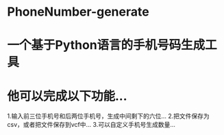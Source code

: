 # PhoneNumber-generate
# 一个基于Python语言的手机号码生成工具
# 他可以完成以下功能...
 1.输入前三位手机号和后两位手机号，生成中间剩下的六位...
 2.把文件保存为csv，或者把文件保存到vcf中...
 3.可以自定义手机号生成数量...

